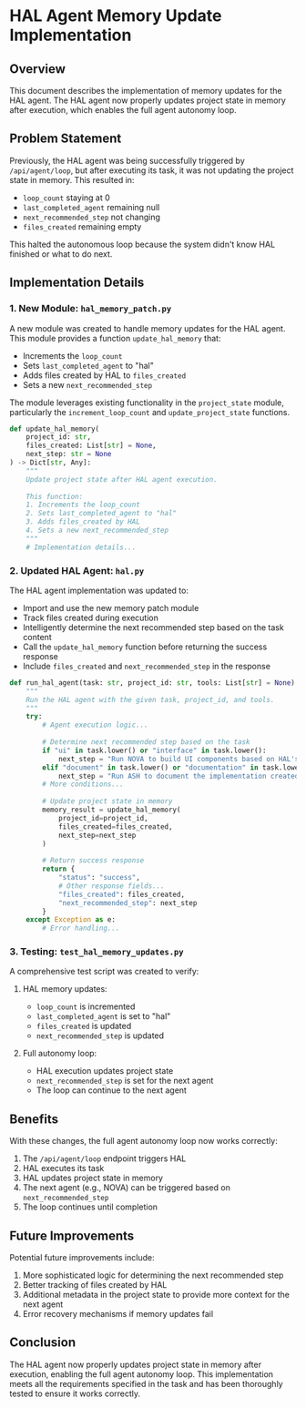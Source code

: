 # HAL Agent Memory Update Implementation

## Overview

This document describes the implementation of memory updates for the HAL agent. The HAL agent now properly updates project state in memory after execution, which enables the full agent autonomy loop.

## Problem Statement

Previously, the HAL agent was being successfully triggered by `/api/agent/loop`, but after executing its task, it was not updating the project state in memory. This resulted in:

- `loop_count` staying at 0
- `last_completed_agent` remaining null
- `next_recommended_step` not changing
- `files_created` remaining empty

This halted the autonomous loop because the system didn't know HAL finished or what to do next.

## Implementation Details

### 1. New Module: `hal_memory_patch.py`

A new module was created to handle memory updates for the HAL agent. This module provides a function `update_hal_memory` that:

- Increments the `loop_count`
- Sets `last_completed_agent` to "hal"
- Adds files created by HAL to `files_created`
- Sets a new `next_recommended_step`

The module leverages existing functionality in the `project_state` module, particularly the `increment_loop_count` and `update_project_state` functions.

```python
def update_hal_memory(
    project_id: str, 
    files_created: List[str] = None, 
    next_step: str = None
) -> Dict[str, Any]:
    """
    Update project state after HAL agent execution.
    
    This function:
    1. Increments the loop_count
    2. Sets last_completed_agent to "hal"
    3. Adds files_created by HAL
    4. Sets a new next_recommended_step
    """
    # Implementation details...
```

### 2. Updated HAL Agent: `hal.py`

The HAL agent implementation was updated to:

- Import and use the new memory patch module
- Track files created during execution
- Intelligently determine the next recommended step based on the task content
- Call the `update_hal_memory` function before returning the success response
- Include `files_created` and `next_recommended_step` in the response

```python
def run_hal_agent(task: str, project_id: str, tools: List[str] = None) -> Dict[str, Any]:
    """
    Run the HAL agent with the given task, project_id, and tools.
    """
    try:
        # Agent execution logic...
        
        # Determine next recommended step based on the task
        if "ui" in task.lower() or "interface" in task.lower():
            next_step = "Run NOVA to build UI components based on HAL's implementation"
        elif "document" in task.lower() or "documentation" in task.lower():
            next_step = "Run ASH to document the implementation created by HAL"
        # More conditions...
        
        # Update project state in memory
        memory_result = update_hal_memory(
            project_id=project_id,
            files_created=files_created,
            next_step=next_step
        )
        
        # Return success response
        return {
            "status": "success",
            # Other response fields...
            "files_created": files_created,
            "next_recommended_step": next_step
        }
    except Exception as e:
        # Error handling...
```

### 3. Testing: `test_hal_memory_updates.py`

A comprehensive test script was created to verify:

1. HAL memory updates:
   - `loop_count` is incremented
   - `last_completed_agent` is set to "hal"
   - `files_created` is updated
   - `next_recommended_step` is updated

2. Full autonomy loop:
   - HAL execution updates project state
   - `next_recommended_step` is set for the next agent
   - The loop can continue to the next agent

## Benefits

With these changes, the full agent autonomy loop now works correctly:

1. The `/api/agent/loop` endpoint triggers HAL
2. HAL executes its task
3. HAL updates project state in memory
4. The next agent (e.g., NOVA) can be triggered based on `next_recommended_step`
5. The loop continues until completion

## Future Improvements

Potential future improvements include:

1. More sophisticated logic for determining the next recommended step
2. Better tracking of files created by HAL
3. Additional metadata in the project state to provide more context for the next agent
4. Error recovery mechanisms if memory updates fail

## Conclusion

The HAL agent now properly updates project state in memory after execution, enabling the full agent autonomy loop. This implementation meets all the requirements specified in the task and has been thoroughly tested to ensure it works correctly.
